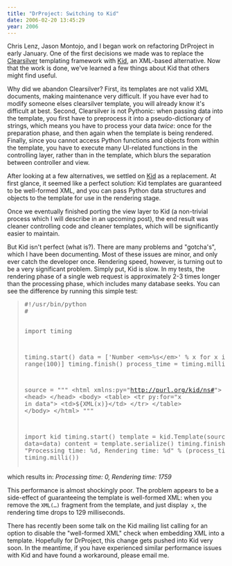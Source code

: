 ```yaml
---
title: "DrProject: Switching to Kid"
date: 2006-02-20 13:45:29
year: 2006
---
```

Chris Lenz, Jason Montojo, and I began work on refactoring DrProject in early January.  One of the first decisions we made was to replace the <a href="http://www.clearsilver.net/">Clearsilver</a> templating framework with <a href="http://kid.lesscode.org">Kid</a>, an XML-based alternative. Now that the work is done, we've learned a few things about Kid that others might find useful.

Why did we abandon Clearsilver? First, its templates are not valid XML documents, making maintenance very difficult.  If you have ever had to modify someone elses clearsilver template, you will already know it's difficult at best.  Second, Clearsilver is not Pythonic: when passing data into the template, you first have to preprocess it into a pseudo-dictionary of strings, which means you have to process your data <em>twice</em>: once for the preparation phase, and then again when the template is being rendered.  Finally, since you cannot access Python functions and objects from within the template, you have to
execute many UI-related functions in the controlling layer, rather than in the template, which blurs the separation between controller and view.

After looking at a few alternatives, we settled on <a href="http://kid.lesscode.org">Kid</a> as a replacement.  At first glance, it seemed like a perfect solution: Kid templates are guaranteed to be well-formed XML, and you can pass Python data structures and objects to the template for use in the rendering stage.

Once we eventually finished porting the view layer to Kid (a non-trivial process which I will describe in an upcoming post), the end result was cleaner controlling code and cleaner templates, which will be significantly easier to maintain.

But Kid isn't perfect (what is?).  There are many problems and "gotcha's", which I have been documenting. Most of these issues are minor, and only ever catch the developer once. Rendering speed, however, is turning out to be a very significant problem. Simply put, Kid is slow.  In my tests, the rendering phase of a single web request is approximately 2-3 times longer than the processing phase, which includes many database seeks.  You can see the difference by running this simple test:
<blockquote>
<pre>#!/usr/bin/python
#

import timing

timing.start()
data = ['Number &lt;em&gt;%s&lt;/em&gt;' % x for x in range(100)]
timing.finish()
process_time = timing.milli()

source = """
&lt;html xmlns:py="http://purl.org/kid/ns#"&gt;
&lt;head&gt;
&lt;/head&gt;
&lt;body&gt;
&lt;table&gt;
&lt;tr py:for="x in data"&gt;
&lt;td&gt;${XML(x)}&lt;/td&gt;
&lt;/tr&gt;
&lt;/table&gt;
&lt;/body&gt;
&lt;/html&gt;
"""

import kid
timing.start()
template = kid.Template(source=source, data=data)
content = template.serialize()
timing.finish()
print "Processing time: %d, Rendering time: %d" % (process_time, timing.milli())</pre>
</blockquote>
which results in: <em>Processing time: 0, Rendering time: 1759</em>

This performance is almost shockingly poor.  The problem appears to be a side-effect of guaranteeing the template is well-formed XML: when you remove the <code>XML(…)</code> fragment from the template, and just display<code> x</code>, the rendering time drops to 129 milliseconds.

There has recently been some talk on the Kid mailing list calling for an option to disable the "well-formed XML" check when embedding XML into a template.  Hopefully for DrProject, this change gets pushed into Kid very soon. In the meantime, if you have experienced similar performance issues with Kid and have found a workaround, please email me.
